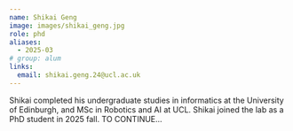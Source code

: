 ```yaml
---
name: Shikai Geng
image: images/shikai_geng.jpg
role: phd
aliases:
  - 2025-03
# group: alum
links:
  email: shikai.geng.24@ucl.ac.uk
---
```


Shikai completed his undergraduate studies in informatics at the University of Edinburgh, and MSc in Robotics and AI at UCL. Shikai joined the lab as a PhD student in 2025 fall. TO CONTINUE...
